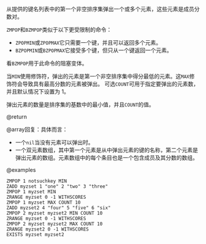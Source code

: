 从提供的键名列表中的第一个非空排序集弹出一个或多个元素，这些元素是成员分数对。

`ZMPOP`和`BZMPOP`类似于以下更受限制的命令：

*   `ZPOPMIN`或`ZPOPMAX`它只需要一个键，并且可以返回多个元素。
*   `BZPOPMIN`或`BZPOPMAX`它接受多个键，但只从一个键返回一个元素。

看`BZMPOP`用于此命令的阻塞变体。

当`MIN`使用修饰符，弹出的元素是第一个非空排序集中得分最低的元素。这`MAX`修饰符会导致具有最高分数的元素被弹出。
可选`COUNT`可用于指定要弹出的元素数，并且默认情况下设置为 1。

弹出元素的数量是排序集的基数中的最小值，并且`COUNT`的值。

@return

@array回复：具体而言：

*   一个`nil`当没有元素可以弹出时。
*   一个双元素数组，其中第一个元素是从中弹出元素的键的名称，第二个元素是弹出元素的数组。元素数组中的每个条目也是一个包含成员及其分数的数组。

@examples

```cli
ZMPOP 1 notsuchkey MIN
ZADD myzset 1 "one" 2 "two" 3 "three"
ZMPOP 1 myzset MIN
ZRANGE myzset 0 -1 WITHSCORES
ZMPOP 1 myzset MAX COUNT 10
ZADD myzset2 4 "four" 5 "five" 6 "six"
ZMPOP 2 myzset myzset2 MIN COUNT 10
ZRANGE myzset 0 -1 WITHSCORES
ZMPOP 2 myzset myzset2 MAX COUNT 10
ZRANGE myzset2 0 -1 WITHSCORES
EXISTS myzset myzset2
```
